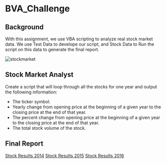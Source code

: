 # BVA_Challenge

## Background 
With this assignment, we use VBA scripting to analyze real stock market data.
We use Test Data to develope our script, and Stock Data to Run the script on this data to generate the final report.

![stockmarket](https://user-images.githubusercontent.com/85952426/166062402-eb8a56fc-021f-4845-9980-3bc5c1ddc384.jpg)


## Stock Market Analyst
Create a script that will loop through all the stocks for one year and output the following information:
* The ticker symbol.
* Yearly change from opening price at the beginning of a given year to the closing price at the end of that year.
* The percent change from opening price at the beginning of a given year to the closing price at the end of that year.
* The total stock volume of the stock.

## Final Report
[Stock Results 2014](https://github.com/jacke1980/BVA_Challenge/blob/main/stock_data/Stock%20Data%202014.png)
[Stock Results 2015](https://github.com/jacke1980/BVA_Challenge/blob/main/stock_data/Stock%20Data%202015.png)
[Stock Results 2016](https://github.com/jacke1980/BVA_Challenge/blob/main/stock_data/Stock%20Data%202016.png)
